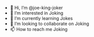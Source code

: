 - 👋 Hi, I’m @joe-king-joker
- 👀 I’m interested in Joking
- 🌱 I’m currently learning Jokes
- 💞️ I’m looking to collaborate on Joking
- 📫 How to reach me Joking

<!---
joe-king-joker/joe-king-joker is a ✨ special ✨ repository because its `README.md` (this file) appears on your GitHub profile.
You can click the Preview link to take a look at your changes.
--->
